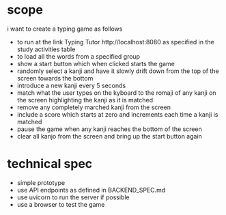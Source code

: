 
# scope

i want to create a typing game as follows
- to run at the link Typing Tutor	http://localhost:8080 as specified in the study activities table
- to load all the words from a specified group
- show a start button which when clicked starts the game
- randomly select a kanji and have it slowly drift down from the top of the screen towards the bottom
- introduce a new kanji every 5 seconds
- match what the user types on the kyboard to the romaji of any kanji on the screen highlighting the kanji as it is matched
- remove any completely marched kanji from the screen
- include a score which starts at zero and increments each time a kanji is matched
- pause the game when any kanji reaches the bottom of the screen
- clear all kanjo from the screen and bring up the start button again

# technical spec
- simple prototype
- use API endpoints as defined in BACKEND_SPEC.md
- use uvicorn to run the server if possible
- use a browser to test the game
